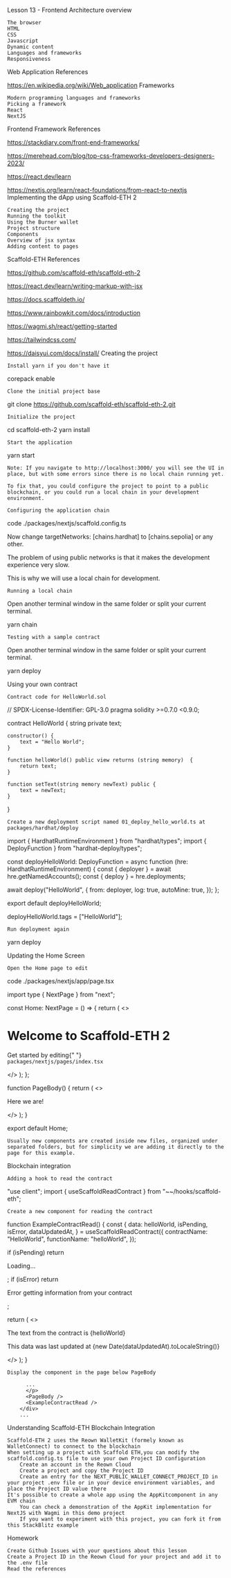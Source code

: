 Lesson 13 - Frontend
Architecture overview

    The browser
    HTML
    CSS
    Javascript
    Dynamic content
    Languages and frameworks
    Responsiveness

Web Application References

https://en.wikipedia.org/wiki/Web_application
Frameworks

    Modern programming languages and frameworks
    Picking a framework
    React
    NextJS

Frontend Framework References

https://stackdiary.com/front-end-frameworks/

https://merehead.com/blog/top-css-frameworks-developers-designers-2023/

https://react.dev/learn

https://nextjs.org/learn/react-foundations/from-react-to-nextjs
Implementing the dApp using Scaffold-ETH 2

    Creating the project
    Running the toolkit
    Using the Burner wallet
    Project structure
    Components
    Overview of jsx syntax
    Adding content to pages

Scaffold-ETH References

https://github.com/scaffold-eth/scaffold-eth-2

https://react.dev/learn/writing-markup-with-jsx

https://docs.scaffoldeth.io/

https://www.rainbowkit.com/docs/introduction

https://wagmi.sh/react/getting-started

https://tailwindcss.com/

https://daisyui.com/docs/install/
Creating the project

    Install yarn if you don't have it

corepack enable

    Clone the initial project base

git clone https://github.com/scaffold-eth/scaffold-eth-2.git

    Initialize the project

cd scaffold-eth-2
yarn install

    Start the application

yarn start

    Note: If you navigate to http://localhost:3000/ you will see the UI in place, but with some errors since there is no local chain running yet.

    To fix that, you could configure the project to point to a public blockchain, or you could run a local chain in your development environment.

    Configuring the application chain

code ./packages/nextjs/scaffold.config.ts

Now change targetNetworks: [chains.hardhat] to [chains.sepolia] or any other.

The problem of using public networks is that it makes the development experience very slow.

This is why we will use a local chain for development.

    Running a local chain

Open another terminal window in the same folder or split your current terminal.

yarn chain

    Testing with a sample contract

Open another terminal window in the same folder or split your current terminal.

yarn deploy

Using your own contract

    Contract code for HelloWorld.sol

// SPDX-License-Identifier: GPL-3.0
pragma solidity >=0.7.0 <0.9.0;

contract HelloWorld {
    string private text;

    constructor() {
        text = "Hello World";
    }

    function helloWorld() public view returns (string memory)  {
        return text;
    }

    function setText(string memory newText) public {
        text = newText;
    }
}

    Create a new deployment script named 01_deploy_hello_world.ts at packages/hardhat/deploy

import { HardhatRuntimeEnvironment } from "hardhat/types";
import { DeployFunction } from "hardhat-deploy/types";

const deployHelloWorld: DeployFunction = async function (hre: HardhatRuntimeEnvironment) {
  const { deployer } = await hre.getNamedAccounts();
  const { deploy } = hre.deployments;

  await deploy("HelloWorld", {
    from: deployer,
    log: true,
    autoMine: true,
  });
};

export default deployHelloWorld;

deployHelloWorld.tags = ["HelloWorld"];

    Run deployment again

yarn deploy

Updating the Home Screen

    Open the Home page to edit

code ./packages/nextjs/app/page.tsx

import type { NextPage } from "next";

const Home: NextPage = () => {
  return (
    <>
      <div className="flex items-center flex-col flex-grow pt-10">
        <div className="px-5">
          <h1 className="text-center mb-8">
            <span className="block text-2xl mb-2">Welcome to</span>
            <span className="block text-4xl font-bold">Scaffold-ETH 2</span>
          </h1>
          <p className="text-center text-lg">
            Get started by editing{" "}
            <code className="italic bg-base-300 text-base font-bold max-w-full break-words break-all inline-block">
              packages/nextjs/pages/index.tsx
            </code>
          </p>
          <PageBody />
        </div>
      </div>
    </>
  );
};

function PageBody() {
  return (
    <>
      <p className="text-center text-lg">Here we are!</p>
    </>
  );
}

export default Home;

    Usually new components are created inside new files, organized under separated folders, but for simplicity we are adding it directly to the page for this example.

Blockchain integration

    Adding a hook to read the contract

"use client";
import { useScaffoldReadContract } from "~~/hooks/scaffold-eth";

    Create a new component for reading the contract

function ExampleContractRead() {
  const {
    data: helloWorld,
    isPending,
    isError,
    dataUpdatedAt,
  } = useScaffoldReadContract({
    contractName: "HelloWorld",
    functionName: "helloWorld",
  });

  if (isPending) return <p className="text-center text-lg">Loading...</p>;
  if (isError) return <p className="text-center text-lg">Error getting information from your contract</p>;

  return (
    <>
      <p className="text-center text-lg">The text from the contract is {helloWorld}</p>
      <p className="text-center text-sm">This data was last updated at {new Date(dataUpdatedAt).toLocaleString()}</p>
    </>
  );
}

    Display the component in the page below PageBody

          ...
          </p>
          <PageBody />
          <ExampleContractRead />
        </div>
        ...

Understanding Scaffold-ETH Blockchain Integration

    Scaffold-ETH 2 uses the Reown WalletKit (formely known as WalletConnect) to connect to the blockchain
    When setting up a project with Scaffold ETH,you can modify the scaffold.config.ts file to use your own Project ID configuration
        Create an account in the Reown Cloud
        Create a project and copy the Project ID
        Create an entry for the NEXT_PUBLIC_WALLET_CONNECT_PROJECT_ID in your project .env file or in your device environment variables, and place the Project ID value there
    It's possible to create a whole app using the AppKitcomponent in any EVM chain
        You can check a demonstration of the AppKit implementation for NextJS with Wagmi in this demo project
        If you want to experiment with this project, you can fork it from this StackBlitz example

Homework

    Create Github Issues with your questions about this lesson
    Create a Project ID in the Reown Cloud for your project and add it to the .env file
    Read the references
